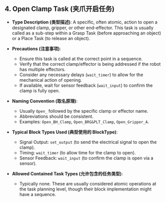 ## 4. Open Clamp Task (夹爪开启任务)

- **Type Description (类型描述)**:
  A specific, often atomic, action to open a designated clamp, gripper, or other end-effector. This task is usually called as a sub-step within a Grasp Task (before approaching an object) or a Place Task (to release an object).

- **Precautions (注意事项)**:

  - Ensure this task is called at the correct point in a sequence.
  - Verify that the correct clamp/effector is being addressed if the robot has multiple effectors.
  - Consider any necessary delays (`wait_timer`) to allow for the mechanical action of opening.
  - If available, wait for sensor feedback (`wait_input`) to confirm the clamp is fully open.

- **Naming Convention (取名原理)**:

  - Usually `Open_` followed by the specific clamp or effector name.
  - Abbreviations should be consistent.
  - Examples: `Open_BH_Clamp`, `Open_BRG&PLT_Clamp`, `Open_Gripper_A`.

- **Typical Block Types Used (典型使用的 BlockType)**:

  - Signal Output: `set_output` (to send the electrical signal to open the clamp).
  - Timing: `wait_timer` (to allow time for the clamp to open).
  - Sensor Feedback: `wait_input` (to confirm the clamp is open via a sensor).

- **Allowed Contained Task Types (允许包含的任务类型)**:
  - Typically none. These are usually considered atomic operations at the task planning level, though their block implementation might have a sequence.
